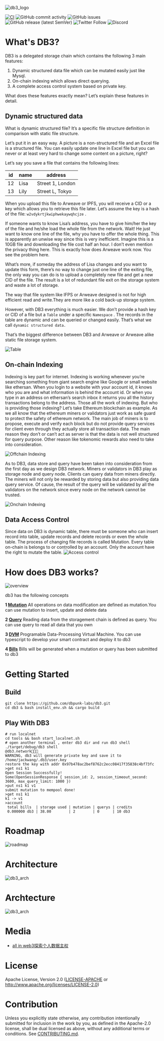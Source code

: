 ![db3_logo](./docs/images/db3_logo.png)

[![CI](https://github.com/db3-teams/db3/workflows/CI/badge.svg)](https://github.com/db3-teams/db3/actions)
![GitHub commit activity](https://img.shields.io/github/commit-activity/w/db3-teams/db3)
![GitHub issues](https://img.shields.io/github/issues/db3-teams/db3)
![GitHub release (latest SemVer)](https://img.shields.io/github/v/release/dbpunk-labs/db3)
![Twitter Follow](https://img.shields.io/twitter/follow/Db3Network?style=social)
![Discord](https://img.shields.io/discord/1025017851179962408)

# What's DB3?
DB3 is a delegated storage chain which contains the following 3 main features:

1. Dynamic structured data file which can be mutated easily just like Mysql.
2. On-chain indexing which allows direct querying.
3. A complete access control system based on private key.

What does these features exactly mean? Let’s explain these features in detail.
## Dynamic structured data
What is dynamic structured file? It’s a specific file structure definition in comparison with static file structure. 

Let’s put it in an easy way. A picture is a non-structured file and an Excel file is a structured file. You can easily update one line in Excel file but you can never or at least very hard to change some content on a picture, right? 

Let’s say you save a file that contains the following lines:

| id | name | address |
| --- | --- | --- |
| 12 | Lisa | Street 1, London |
| 13 | Lily | Street L, Tokyo |

When you upload this file to Arweave or IPFS, you will receive a CID or a key which allows you to retrieve this file later. Let’s assume the key is a hash of the file: `w2vdykrtjkwiphwekaywqhcjze` . 

If someone wants to know Lisa’s address, you have to give him/her the key of the file and he/she load the whole file from the network. Wait! He just want to know one line of the file, why you have to offer the whole thing. This is apparently an unwise way since this is very inefficient. Imagine this is a 10GB file and downloading the file cost half an hour. I don’t even mention the privacy thing here. This is exactly how does Arweave work now. You see the problem here.

What’s more, if someday the address of Lisa changes and you want to update this form, there’s no way to change just one line of the exiting file, the only way you can do is to upload a completely new file and get a new CID of the file. The result is a lot of redundant file exit on the storage system and waste a lot of storage. 

The way that file system like IFPS or Arweave designed is not for high efficient read and write.They are more like a cold back-up storage system.

However, with DB3 everything is much easier. We don’t provide a hash key or CID of a file but a `Table` under a specific `Namespace` . The records in the table are dynamic and can be queried or changed easily. That’s what we call `dynamic structured data.`

That’s the biggest difference between DB3 and Arweave or Arweave alike static file storage system.

![Table](./docs/images/db3-table.svg)

## On-chain Indexing
Indexing is key part for internet. Indexing is working whenever you’re searching something from giant search engine like Google or small website like ethersan. When you login to a website with your account id, it knows who you are and what information is behind the account id. Or when you type in an address on ethersan’s search inbox it returns you all the history transactions belong to the address. Those all the work of indexing. But who is providing those indexing? Let’s take Ethereum blockchain as example. As we all know that the ethereum miners or validators just work as safe guard to protect the safety of ethereum network. The main job of miners is to propose, execute and verify each block but do not provide query services for client even through they actually store all transaction data. The main reason they don’t or can’t act as server is that the data is not well structured for query purpose. Other reason like tokenomic rewards also need to take into consideration.

![Offchain Indexing](./docs/images/db3-offchain-indexing.svg)

As to DB3, data store and query have been taken into consideration from the first day as we design DB3 network. Miners or validators in DB3 play as storage node and query node. Clients can query data from miners directly. The miners will not only be rewarded by storing data but also providing data query service. Of cause, the result of the query will be validated by all the validators on the network since every node on the network cannot be trusted. 

![Onchain Indexing](./docs/images/db3-onchain-indexing.svg)

## Data Access Control
Since data on DB3 is dynamic table, there must be someone who can  insert record into table, update records and delete records or even the whole table. The process of changing file records is called Mutation. Every table on-chain is belongs to or controlled by an account.  Only the account have the right to mutate the table.
![Access control](./docs/images/db3-access-control.svg)

# How does DB3 works?

![overview](./docs/images/db3-overview.svg)

db3 has the following  concepts

**1 [Mutation](./docs/mutation.md)** All operations on data modification are defined as mutation.You can use mutation to insert, update and delete data

**2 [Query](./docs/query.md)** Reading data from the storagement chain is defined as query. You can use query to read all data that you own

**3 [DVM](./docs/dvm.md)** Programable Data-Processing Virtual Machine. You can use typescript to develop your smart contract and deploy it to db3

**4 [Bills](./docs/bills.md)** Bills will be generated when a mutation or query has been submitted to db3


# Getting Started

## Build

```
git clone https://github.com/dbpunk-labs/db3.git
cd db3 & bash install_env.sh && cargo build
```

## Play With DB3

```
# run localnet
cd tools && bash start_localnet.sh
# open another terminal , enter db3 dir and run db3 shell
./target/debug/db3 shell
@db3.network🚀🚀🚀
WARNING, db3 will generate private key and save it to /home/jackwang/.db3/user.key
restore the key with addr 0x97b478ac2bef8762c2ecc08417f35838c4bf73fc
>get ns1 k1
Open Session Successfully!
Some(OpenSessionResponse { session_id: 2, session_timeout_second: 3600, max_query_limit: 1000 })
>put ns1 k1 v1
submit mutation to mempool done!
>get ns1 k1
k1 -> v1
>account
 total bills  | storage used | mutation | querys | credits
 0.000000 db3 | 38.00        | 2        | 0      | 10 db3
```

# Roadmap

![roadmap](./docs/images/db3-roadmap.svg)

# Architecture
![db3_arch](./docs/images/db3-architecture.svg)

# Archtecture
![db3_arch](./docs/images/db3_arch.svg)
# Media
* [all in web3探索个人数据主权](https://www.muran.me/%E7%A6%BB%E8%81%8C%E9%98%BF%E9%87%8Call-in-web3%E6%8E%A2%E7%B4%A2%E4%B8%AA%E4%BA%BA%E6%95%B0%E6%8D%AE%E4%B8%BB%E6%9D%83)
# License
Apache License, Version 2.0
   ([LICENSE-APACHE](LICENSE-APACHE) or http://www.apache.org/licenses/LICENSE-2.0)

# Contribution

Unless you explicitly state otherwise, any contribution intentionally submitted
for inclusion in the work by you, as defined in the Apache-2.0 license, shall be
dual licensed as above, without any additional terms or conditions.
See [CONTRIBUTING.md](CONTRIBUTING.md).
